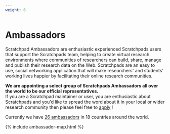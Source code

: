```yaml
---
weight: 6
---
```


Ambassadors
===========

Scratchpad Ambassadors are enthusiastic experienced Scratchpads users that support the Scratchpads team, helping to create virtual research environments where communities of researchers can build, share, manage and publish their research data on the Web. Scratchpads are an easy to use, social networking application that will make researchers' and students' working lives happier by facilitating their online research communities.

**We are appointing a select group of Scratchpads Ambassadors all over the world to be our official representatives.**  
If you are a Scratchpad maintainer or user, you are enthusiastic about Scratchpads and you'd like to spread the word about it in your local or wider research community then please feel free to [apply](/support/ambassadors/form) !

Currently we have [26 ambassadors](/support/ambassadors/current) in 18 countries around the world.

{% include ambassador-map.html %}